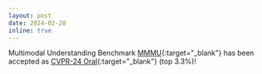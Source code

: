```yaml
---
layout: post
date: 2024-02-28
inline: true
---
```




Multimodal Understanding Benchmark [MMMU](https://mmmu-benchmark.github.io){:target="\_blank"} has been accepted as [CVPR-24 Oral](https://cvpr.thecvf.com){:target="\_blank"} (top 3.3%)!
